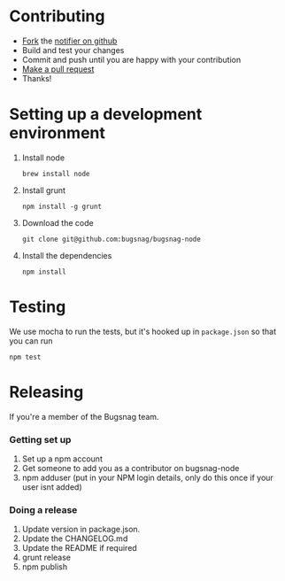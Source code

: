 Contributing
============

-   [Fork](https://help.github.com/articles/fork-a-repo) the [notifier on github](https://github.com/bugsnag/bugsnag-node)
-   Build and test your changes
-   Commit and push until you are happy with your contribution
-   [Make a pull request](https://help.github.com/articles/using-pull-requests)
-   Thanks!

Setting up a development environment
====================================

1. Install node

    ```
    brew install node
    ```

1. Install grunt

    ```
    npm install -g grunt
    ```

1. Download the code

    ```
    git clone git@github.com:bugsnag/bugsnag-node
    ```

1. Install the dependencies

    ```
    npm install
    ```

Testing
=======

We use mocha to run the tests, but it's hooked up in `package.json` so that you can run

```
npm test
```

Releasing
=========

If you're a member of the Bugsnag team.

### Getting set up

1. Set up a npm account
1. Get someone to add you as a contributor on bugsnag-node
1. npm adduser (put in your NPM login details, only do this once if your user isnt added)

### Doing a release

1. Update version in package.json.
1. Update the CHANGELOG.md
1. Update the README if required
1. grunt release
1. npm publish

